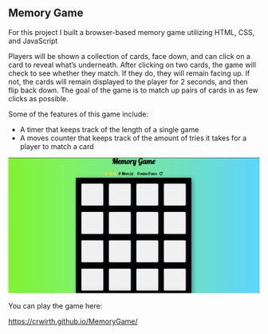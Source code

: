 ## Memory Game

For this project I built a browser-based memory game utilizing HTML, CSS, and JavaScript

Players will be shown a collection of cards, face down, and can click on a card to reveal what’s underneath. After clicking on two cards, the game will check to see whether they match. If they do, they will remain facing up. If not, the cards will remain displayed to the player for 2 seconds, and then flip back down. The goal of the game is to match up pairs of cards in as few clicks as possible.

Some of the features of this game include:
- A timer that keeps track of the length of a single game
- A moves counter that keeps track of the amount of tries it takes for a player to match a card

![screenshot of application](https://github.com/crwirth/MemoryGame/blob/master/Screen%20Shot%202020-02-10%20at%2011.44.56%20AM.png)

You can play the game here:

https://crwirth.github.io/MemoryGame/
